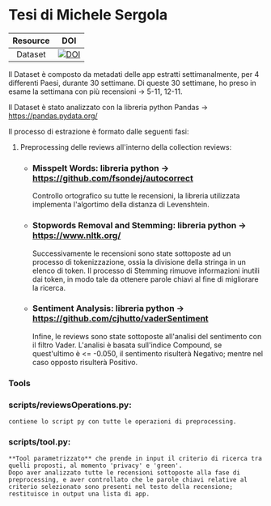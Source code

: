 # Tesi di Michele Sergola

| Resource | DOI |
|:---:|:---:|
|Dataset| [![DOI](https://zenodo.org/badge/DOI/10.5281/zenodo.3653367.svg)](https://doi.org/10.5281/zenodo.3653367)|

Il Dataset è composto da metadati delle app estratti settimanalmente, per 4 differenti Paesi, durante 30 settimane.
Di queste 30 settimane, ho preso in esame la settimana con più recensioni -> 5-11, 12-11.

Il Dataset è stato analizzato con la libreria python Pandas -> https://pandas.pydata.org/

Il processo di estrazione è formato dalle seguenti fasi:
  
   1. Preprocessing delle reviews all'interno della collection reviews:
      *  ### Misspelt Words: libreria python -> https://github.com/fsondej/autocorrect
         Controllo ortografico su tutte le recensioni, la libreria utilizzata implementa l'algortimo della distanza di Levenshtein.
      
      *  ### Stopwords Removal and Stemming: libreria python -> https://www.nltk.org/
         Successivamente le recensioni sono state sottoposte ad un processo di tokenizzazione, ossia la divisione della stringa in un elenco di token.
         Il processo di Stemming rimuove informazioni inutili dai token, in modo tale da ottenere parole chiavi al fine di migliorare la ricerca.
            
      *  ### Sentiment Analysis: libreria python -> https://github.com/cjhutto/vaderSentiment
         Infine, le reviews sono state sottoposte all'analisi del sentimento con il filtro Vader.
         L'analisi è basata sull'indice Compound, se quest'ultimo è <= -0.050, il sentimento risulterà Negativo; mentre nel caso opposto risulterà Positivo.

### Tools

### scripts/reviewsOperations.py:
    contiene lo script py con tutte le operazioni di preprocessing.
    
### scripts/tool.py:
    **Tool parametrizzato** che prende in input il criterio di ricerca tra quelli proposti, al momento 'privacy' e 'green'.
    Dopo aver analizzato tutte le recensioni sottoposte alla fase di preprocessing, e aver controllato che le parole chiavi relative al criterio selezionato sono presenti nel testo della recensione; restituisce in output una lista di app.
